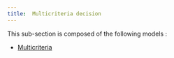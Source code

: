 ```yaml
---
title:  Multicriteria decision
---
```



This sub-section is composed of the following models :

* [Multicriteria](references#MulticriteriadecisionMulticriteria)

